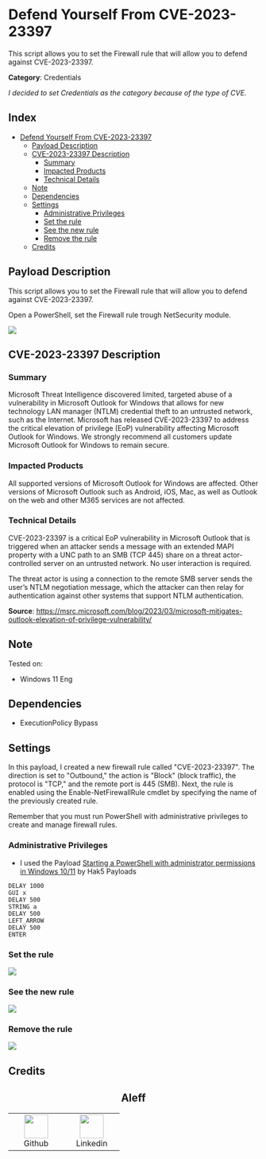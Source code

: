 # Defend Yourself From CVE-2023-23397

This script allows you to set the Firewall rule that will allow you to defend against CVE-2023-23397.

**Category**: Credentials

*I decided to set Credentials as the category because of the type of CVE.*

## Index

- [Defend Yourself From CVE-2023-23397](#defend-yourself-from-cve-2023-23397)
  - [Payload Description](#payload-description)
  - [CVE-2023-23397 Description](#cve-2023-23397-description)
    - [Summary](#summary)
    - [Impacted Products](#impacted-products)
    - [Technical Details](#technical-details)
  - [Note](#note)
  - [Dependencies](#dependencies)
  - [Settings](#settings)
    - [Administrative Privileges](#administrative-privileges)
    - [Set the rule](#set-the-rule)
    - [See the new rule](#see-the-new-rule)
    - [Remove the rule](#remove-the-rule)
  - [Credits](#credits)

## Payload Description

This script allows you to set the Firewall rule that will allow you to defend against CVE-2023-23397.

Open a PowerShell, set the Firewall rule trough NetSecurity module.


![](https://i.ibb.co/LZgSG6M/2.png)

## CVE-2023-23397 Description

### Summary 

Microsoft Threat Intelligence discovered limited, targeted abuse of a vulnerability in Microsoft Outlook for Windows that allows for new technology LAN manager (NTLM) credential theft to an untrusted network, such as the Internet. Microsoft has released CVE-2023-23397 to address the critical elevation of privilege (EoP) vulnerability affecting Microsoft Outlook for Windows. We strongly recommend all customers update Microsoft Outlook for Windows to remain secure.

### Impacted Products

All supported versions of Microsoft Outlook for Windows are affected. Other versions of Microsoft Outlook such as Android, iOS, Mac, as well as Outlook on the web and other M365 services are not affected.

### Technical Details

CVE-2023-23397 is a critical EoP vulnerability in Microsoft Outlook that is triggered when an attacker sends a message with an extended MAPI property with a UNC path to an SMB (TCP 445) share on a threat actor-controlled server on an untrusted network. No user interaction is required.

The threat actor is using a connection to the remote SMB server sends the user’s NTLM negotiation message, which the attacker can then relay for authentication against other systems that support NTLM authentication.

**Source**: https://msrc.microsoft.com/blog/2023/03/microsoft-mitigates-outlook-elevation-of-privilege-vulnerability/

## Note

Tested on:
- Windows 11 Eng

## Dependencies

* ExecutionPolicy Bypass

## Settings

In this payload, I created a new firewall rule called "CVE-2023-23397". The direction is set to "Outbound," the action is "Block" (block traffic), the protocol is "TCP," and the remote port is 445 (SMB). Next, the rule is enabled using the Enable-NetFirewallRule cmdlet by specifying the name of the previously created rule.

Remember that you must run PowerShell with administrative privileges to create and manage firewall rules.

### Administrative Privileges

- I used the Payload [Starting a PowerShell with administrator permissions in Windows 10/11](https://github.com/hak5/usbrubberducky-payloads/tree/master/payloads/library/execution/Starting_a_PowerShell_with_administrator_permissions_in_Windows) by Hak5 Payloads

```plaintext
DELAY 1000
GUI x
DELAY 500
STRING a
DELAY 500
LEFT_ARROW
DELAY 500
ENTER
```

### Set the rule

![](https://i.ibb.co/cJ1tMSX/1.png)

### See the new rule

![](https://i.ibb.co/LZgSG6M/2.png)

### Remove the rule

![](https://i.ibb.co/nrPTFBF/3.png)

## Credits

<h2 align="center">Aleff</h2>
<div align=center>
<table>
  <tr>
    <td align="center" width="96">
      <a href="https://github.com/aleff-github">
        <img src=https://github.com/aleff-github/aleff-github/blob/main/img/github.png?raw=true width="48" height="48" />
      </a>
      <br>Github
    </td>
    <td align="center" width="96">
      <a href="https://www.linkedin.com/in/alessandro-greco-aka-aleff/">
        <img src=https://github.com/aleff-github/aleff-github/blob/main/img/linkedin.png?raw=true width="48" height="48" />
      </a>
      <br>Linkedin
    </td>
  </tr>
</table>
</div>